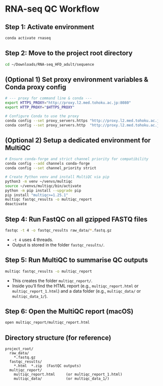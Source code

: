 # RNA-seq QC Workflow

## Step 1: Activate environment  
```bash
conda activate rnaseq
```

## Step 2: Move to the project root directory  
```bash
cd ~/Downloads/RNA-seq_HFD_adult/sequence
```

## (Optional 1) Set proxy environment variables & Conda proxy config  
```bash
# --- proxy for command line & conda ---
export HTTPS_PROXY="http://proxy.l2.med.tohoku.ac.jp:8080"
export HTTP_PROXY="$HTTPS_PROXY"

# Configure Conda to use the proxy
conda config --set proxy_servers.https "http://proxy.l2.med.tohoku.ac.jp:8080"
conda config --set proxy_servers.http  "http://proxy.l2.med.tohoku.ac.jp:8080"
```

## (Optional 2) Setup a dedicated environment for MultiQC  
```bash
# Ensure conda-forge and strict channel priority for compatibility
conda config --add channels conda-forge
conda config --set channel_priority strict

# Create Python venv and install MultiQC via pip
python3 -m venv ~/venvs/multiqc
source ~/venvs/multiqc/bin/activate
python -m pip install --upgrade pip
pip install "multiqc>=1.25.1"
multiqc fastqc_results -o multiqc_report
deactivate
```

## Step 4: Run FastQC on all gzipped FASTQ files  
```bash
fastqc -t 4 -o fastqc_results raw_data/*.fastq.gz
```
* `-t 4` uses 4 threads.  
* Output is stored in the folder `fastqc_results/`.

## Step 5: Run MultiQC to summarise QC outputs  
```bash
multiqc fastqc_results -o multiqc_report
```
* This creates the folder `multiqc_report/`.  
* Inside you’ll find the HTML report (e.g., `multiqc_report.html` or `multiqc_report_1.html`) and a data folder (e.g., `multiqc_data/` or `multiqc_data_1/`).

## Step 6: Open the MultiQC report (macOS)  
```bash
open multiqc_report/multiqc_report.html
```

## Directory structure (for reference)  
```
project_root/
  raw_data/
    *.fastq.gz
  fastqc_results/
    *.html  *.zip  (FastQC outputs)
  multiqc_report/
    multiqc_report.html     (or multiqc_report_1.html)
    multiqc_data/           (or multiqc_data_1/)
```